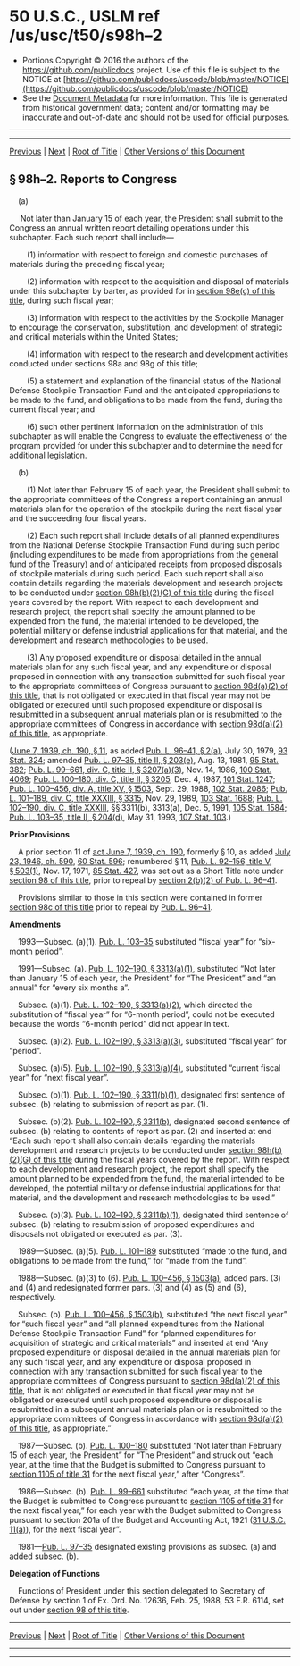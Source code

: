---
---

# 50 U.S.C., USLM ref /us/usc/t50/s98h–2

* Portions Copyright © 2016 the authors of the https://github.com/publicdocs project.
  Use of this file is subject to the NOTICE at [https://github.com/publicdocs/uscode/blob/master/NOTICE](https://github.com/publicdocs/uscode/blob/master/NOTICE)
* See the [Document Metadata](././../../../../..//README.md) for more information.
  This file is generated from historical government data; content and/or formatting may be inaccurate and out-of-date and should not be used for official purposes.

----------
----------

[Previous](./../../../../..//us/usc/t50/ch5/schIII/m__us_usc_t50_s98h–1.md) | [Next](./../../../../..//us/usc/t50/ch5/schIII/m__us_usc_t50_s98h–3.md) | [Root of Title](./../../../../../) | [Other Versions of this Document](https://publicdocs.github.io/go/links?ns=uslm&ref=%2Fus%2Fusc%2Ft50%2Fs98h%E2%80%932)

## § 98h–2. Reports to Congress

    (a)

     Not later than January 15 of each year, the President shall submit to the Congress an annual written report detailing operations under this subchapter. Each such report shall include—

        (1) information with respect to foreign and domestic purchases of materials during the preceding fiscal year;

        (2) information with respect to the acquisition and disposal of materials under this subchapter by barter, as provided for in [section 98e(c) of this title][/us/usc/t50/s98e/c], during such fiscal year;

        (3) information with respect to the activities by the Stockpile Manager to encourage the conservation, substitution, and development of strategic and critical materials within the United States;

        (4) information with respect to the research and development activities conducted under sections 98a and 98g of this title;

        (5) a statement and explanation of the financial status of the National Defense Stockpile Transaction Fund and the anticipated appropriations to be made to the fund, and obligations to be made from the fund, during the current fiscal year; and

        (6) such other pertinent information on the administration of this subchapter as will enable the Congress to evaluate the effectiveness of the program provided for under this subchapter and to determine the need for additional legislation.

    (b)

        (1) Not later than February 15 of each year, the President shall submit to the appropriate committees of the Congress a report containing an annual materials plan for the operation of the stockpile during the next fiscal year and the succeeding four fiscal years.

        (2) Each such report shall include details of all planned expenditures from the National Defense Stockpile Transaction Fund during such period (including expenditures to be made from appropriations from the general fund of the Treasury) and of anticipated receipts from proposed disposals of stockpile materials during such period. Each such report shall also contain details regarding the materials development and research projects to be conducted under [section 98h(b)(2)(G) of this title][/us/usc/t50/s98h/b/2/G] during the fiscal years covered by the report. With respect to each development and research project, the report shall specify the amount planned to be expended from the fund, the material intended to be developed, the potential military or defense industrial applications for that material, and the development and research methodologies to be used.

        (3) Any proposed expenditure or disposal detailed in the annual materials plan for any such fiscal year, and any expenditure or disposal proposed in connection with any transaction submitted for such fiscal year to the appropriate committees of Congress pursuant to [section 98d(a)(2) of this title][/us/usc/t50/s98d/a/2], that is not obligated or executed in that fiscal year may not be obligated or executed until such proposed expenditure or disposal is resubmitted in a subsequent annual materials plan or is resubmitted to the appropriate committees of Congress in accordance with [section 98d(a)(2) of this title][/us/usc/t50/s98d/a/2], as appropriate.

([June 7, 1939, ch. 190, § 11][/us/act/1939-06-07/ch190/s11], as added [Pub. L. 96–41, § 2(a)][/us/pl/96/41/s2/a], July 30, 1979, [93 Stat. 324][/us/stat/93/324]; amended [Pub. L. 97–35, title II, § 203(e)][/us/pl/97/35/s203/e], Aug. 13, 1981, [95 Stat. 382][/us/stat/95/382]; [Pub. L. 99–661, div. C, title II, § 3207(a)(3)][/us/pl/99/661/s3207/a/3], Nov. 14, 1986, [100 Stat. 4069][/us/stat/100/4069]; [Pub. L. 100–180, div. C, title II, § 3205][/us/pl/100/180/s3205], Dec. 4, 1987, [101 Stat. 1247][/us/stat/101/1247]; [Pub. L. 100–456, div. A, title XV, § 1503][/us/pl/100/456/s1503], Sept. 29, 1988, [102 Stat. 2086][/us/stat/102/2086]; [Pub. L. 101–189, div. C, title XXXIII, § 3315][/us/pl/101/189/s3315], Nov. 29, 1989, [103 Stat. 1688][/us/stat/103/1688]; [Pub. L. 102–190, div. C, title XXXIII][/us/pl/102/190], §§ 3311(b), 3313(a), Dec. 5, 1991, [105 Stat. 1584][/us/stat/105/1584]; [Pub. L. 103–35, title II, § 204(d)][/us/pl/103/35/s204/d], May 31, 1993, [107 Stat. 103][/us/stat/107/103].)

 __Prior Provisions__ 

    A prior section 11 of [act June 7, 1939, ch. 190][/us/act/1939-06-07/ch190], formerly § 10, as added [July 23, 1946, ch. 590][/us/act/1946-07-23/ch590], [60 Stat. 596][/us/stat/60/596]; renumbered § 11, [Pub. L. 92–156, title V, § 503(1)][/us/pl/92/156/s503/1], Nov. 17, 1971, [85 Stat. 427][/us/stat/85/427], was set out as a Short Title note under [section 98 of this title][/us/usc/t50/s98], prior to repeal by [section 2(b)(2) of Pub. L. 96–41][/us/pl/96/41/s2/b/2].

    Provisions similar to those in this section were contained in former [section 98c of this title][/us/usc/t50/s98c] prior to repeal by [Pub. L. 96–41][/us/pl/96/41].

 __Amendments__ 

    1993—Subsec. (a)(1). [Pub. L. 103–35][/us/pl/103/35] substituted “fiscal year” for “six-month period”.

    1991—Subsec. (a). [Pub. L. 102–190, § 3313(a)(1)][/us/pl/102/190/s3313/a/1], substituted “Not later than January 15 of each year, the President” for “The President” and “an annual” for “every six months a”.

    Subsec. (a)(1). [Pub. L. 102–190, § 3313(a)(2)][/us/pl/102/190/s3313/a/2], which directed the substitution of “fiscal year” for “6-month period”, could not be executed because the words “6-month period” did not appear in text.

    Subsec. (a)(2). [Pub. L. 102–190, § 3313(a)(3)][/us/pl/102/190/s3313/a/3], substituted “fiscal year” for “period”.

    Subsec. (a)(5). [Pub. L. 102–190, § 3313(a)(4)][/us/pl/102/190/s3313/a/4], substituted “current fiscal year” for “next fiscal year”.

    Subsec. (b)(1). [Pub. L. 102–190, § 3311(b)(1)][/us/pl/102/190/s3311/b/1], designated first sentence of subsec. (b) relating to submission of report as par. (1).

    Subsec. (b)(2). [Pub. L. 102–190, § 3311(b)][/us/pl/102/190/s3311/b], designated second sentence of subsec. (b) relating to contents of report as par. (2) and inserted at end “Each such report shall also contain details regarding the materials development and research projects to be conducted under [section 98h(b)(2)(G) of this title][/us/usc/t50/s98h/b/2/G] during the fiscal years covered by the report. With respect to each development and research project, the report shall specify the amount planned to be expended from the fund, the material intended to be developed, the potential military or defense industrial applications for that material, and the development and research methodologies to be used.”

    Subsec. (b)(3). [Pub. L. 102–190, § 3311(b)(1)][/us/pl/102/190/s3311/b/1], designated third sentence of subsec. (b) relating to resubmission of proposed expenditures and disposals not obligated or executed as par. (3).

    1989—Subsec. (a)(5). [Pub. L. 101–189][/us/pl/101/189] substituted “made to the fund, and obligations to be made from the fund,” for “made from the fund”.

    1988—Subsec. (a)(3) to (6). [Pub. L. 100–456, § 1503(a)][/us/pl/100/456/s1503/a], added pars. (3) and (4) and redesignated former pars. (3) and (4) as (5) and (6), respectively.

    Subsec. (b). [Pub. L. 100–456, § 1503(b)][/us/pl/100/456/s1503/b], substituted “the next fiscal year” for “such fiscal year” and “all planned expenditures from the National Defense Stockpile Transaction Fund” for “planned expenditures for acquisition of strategic and critical materials” and inserted at end “Any proposed expenditure or disposal detailed in the annual materials plan for any such fiscal year, and any expenditure or disposal proposed in connection with any transaction submitted for such fiscal year to the appropriate committees of Congress pursuant to [section 98d(a)(2) of this title][/us/usc/t50/s98d/a/2], that is not obligated or executed in that fiscal year may not be obligated or executed until such proposed expenditure or disposal is resubmitted in a subsequent annual materials plan or is resubmitted to the appropriate committees of Congress in accordance with [section 98d(a)(2) of this title][/us/usc/t50/s98d/a/2], as appropriate.”

    1987—Subsec. (b). [Pub. L. 100–180][/us/pl/100/180] substituted “Not later than February 15 of each year, the President” for “The President” and struck out “each year, at the time that the Budget is submitted to Congress pursuant to [section 1105 of title 31][/us/usc/t31/s1105] for the next fiscal year,” after “Congress”.

    1986—Subsec. (b). [Pub. L. 99–661][/us/pl/99/661] substituted “each year, at the time that the Budget is submitted to Congress pursuant to [section 1105 of title 31][/us/usc/t31/s1105] for the next fiscal year,” for each year with the Budget submitted to Congress pursuant to section 201a of the Budget and Accounting Act, 1921 ([31 U.S.C. 11(a)][/us/usc/t31/s11/a]), for the next fiscal year”.

    1981—[Pub. L. 97–35][/us/pl/97/35] designated existing provisions as subsec. (a) and added subsec. (b).

 __Delegation of Functions__ 

    Functions of President under this section delegated to Secretary of Defense by section 1 of Ex. Ord. No. 12636, Feb. 25, 1988, 53 F.R. 6114, set out under [section 98 of this title][/us/usc/t50/s98].

----------

[Previous](./../../../../..//us/usc/t50/ch5/schIII/m__us_usc_t50_s98h–1.md) | [Next](./../../../../..//us/usc/t50/ch5/schIII/m__us_usc_t50_s98h–3.md) | [Root of Title](./../../../../../) | [Other Versions of this Document](https://publicdocs.github.io/go/links?ns=uslm&ref=%2Fus%2Fusc%2Ft50%2Fs98h%E2%80%932)

----------
----------

[/us/usc/t50/s98e/c]: https://publicdocs.github.io/go/links?ns=uslm&ref=%2Fus%2Fusc%2Ft50%2Fs98e%2Fc
[/us/usc/t50/s98h/b/2/G]: https://publicdocs.github.io/go/links?ns=uslm&ref=%2Fus%2Fusc%2Ft50%2Fs98h%2Fb%2F2%2FG
[/us/usc/t50/s98d/a/2]: https://publicdocs.github.io/go/links?ns=uslm&ref=%2Fus%2Fusc%2Ft50%2Fs98d%2Fa%2F2
[/us/usc/t50/s98d/a/2]: https://publicdocs.github.io/go/links?ns=uslm&ref=%2Fus%2Fusc%2Ft50%2Fs98d%2Fa%2F2
[/us/act/1939-06-07/ch190/s11]: https://publicdocs.github.io/go/links?ns=uslm&ref=%2Fus%2Fact%2F1939-06-07%2Fch190%2Fs11
[/us/pl/96/41/s2/a]: https://publicdocs.github.io/go/links?ns=uslm&ref=%2Fus%2Fpl%2F96%2F41%2Fs2%2Fa
[/us/stat/93/324]: https://publicdocs.github.io/go/links?ns=uslm&ref=%2Fus%2Fstat%2F93%2F324
[/us/pl/97/35/s203/e]: https://publicdocs.github.io/go/links?ns=uslm&ref=%2Fus%2Fpl%2F97%2F35%2Fs203%2Fe
[/us/stat/95/382]: https://publicdocs.github.io/go/links?ns=uslm&ref=%2Fus%2Fstat%2F95%2F382
[/us/pl/99/661/s3207/a/3]: https://publicdocs.github.io/go/links?ns=uslm&ref=%2Fus%2Fpl%2F99%2F661%2Fs3207%2Fa%2F3
[/us/stat/100/4069]: https://publicdocs.github.io/go/links?ns=uslm&ref=%2Fus%2Fstat%2F100%2F4069
[/us/pl/100/180/s3205]: https://publicdocs.github.io/go/links?ns=uslm&ref=%2Fus%2Fpl%2F100%2F180%2Fs3205
[/us/stat/101/1247]: https://publicdocs.github.io/go/links?ns=uslm&ref=%2Fus%2Fstat%2F101%2F1247
[/us/pl/100/456/s1503]: https://publicdocs.github.io/go/links?ns=uslm&ref=%2Fus%2Fpl%2F100%2F456%2Fs1503
[/us/stat/102/2086]: https://publicdocs.github.io/go/links?ns=uslm&ref=%2Fus%2Fstat%2F102%2F2086
[/us/pl/101/189/s3315]: https://publicdocs.github.io/go/links?ns=uslm&ref=%2Fus%2Fpl%2F101%2F189%2Fs3315
[/us/stat/103/1688]: https://publicdocs.github.io/go/links?ns=uslm&ref=%2Fus%2Fstat%2F103%2F1688
[/us/pl/102/190]: https://publicdocs.github.io/go/links?ns=uslm&ref=%2Fus%2Fpl%2F102%2F190
[/us/stat/105/1584]: https://publicdocs.github.io/go/links?ns=uslm&ref=%2Fus%2Fstat%2F105%2F1584
[/us/pl/103/35/s204/d]: https://publicdocs.github.io/go/links?ns=uslm&ref=%2Fus%2Fpl%2F103%2F35%2Fs204%2Fd
[/us/stat/107/103]: https://publicdocs.github.io/go/links?ns=uslm&ref=%2Fus%2Fstat%2F107%2F103
[/us/act/1939-06-07/ch190]: https://publicdocs.github.io/go/links?ns=uslm&ref=%2Fus%2Fact%2F1939-06-07%2Fch190
[/us/act/1946-07-23/ch590]: https://publicdocs.github.io/go/links?ns=uslm&ref=%2Fus%2Fact%2F1946-07-23%2Fch590
[/us/stat/60/596]: https://publicdocs.github.io/go/links?ns=uslm&ref=%2Fus%2Fstat%2F60%2F596
[/us/pl/92/156/s503/1]: https://publicdocs.github.io/go/links?ns=uslm&ref=%2Fus%2Fpl%2F92%2F156%2Fs503%2F1
[/us/stat/85/427]: https://publicdocs.github.io/go/links?ns=uslm&ref=%2Fus%2Fstat%2F85%2F427
[/us/usc/t50/s98]: https://publicdocs.github.io/go/links?ns=uslm&ref=%2Fus%2Fusc%2Ft50%2Fs98
[/us/pl/96/41/s2/b/2]: https://publicdocs.github.io/go/links?ns=uslm&ref=%2Fus%2Fpl%2F96%2F41%2Fs2%2Fb%2F2
[/us/usc/t50/s98c]: https://publicdocs.github.io/go/links?ns=uslm&ref=%2Fus%2Fusc%2Ft50%2Fs98c
[/us/pl/96/41]: https://publicdocs.github.io/go/links?ns=uslm&ref=%2Fus%2Fpl%2F96%2F41
[/us/pl/103/35]: https://publicdocs.github.io/go/links?ns=uslm&ref=%2Fus%2Fpl%2F103%2F35
[/us/pl/102/190/s3313/a/1]: https://publicdocs.github.io/go/links?ns=uslm&ref=%2Fus%2Fpl%2F102%2F190%2Fs3313%2Fa%2F1
[/us/pl/102/190/s3313/a/2]: https://publicdocs.github.io/go/links?ns=uslm&ref=%2Fus%2Fpl%2F102%2F190%2Fs3313%2Fa%2F2
[/us/pl/102/190/s3313/a/3]: https://publicdocs.github.io/go/links?ns=uslm&ref=%2Fus%2Fpl%2F102%2F190%2Fs3313%2Fa%2F3
[/us/pl/102/190/s3313/a/4]: https://publicdocs.github.io/go/links?ns=uslm&ref=%2Fus%2Fpl%2F102%2F190%2Fs3313%2Fa%2F4
[/us/pl/102/190/s3311/b/1]: https://publicdocs.github.io/go/links?ns=uslm&ref=%2Fus%2Fpl%2F102%2F190%2Fs3311%2Fb%2F1
[/us/pl/102/190/s3311/b]: https://publicdocs.github.io/go/links?ns=uslm&ref=%2Fus%2Fpl%2F102%2F190%2Fs3311%2Fb
[/us/usc/t50/s98h/b/2/G]: https://publicdocs.github.io/go/links?ns=uslm&ref=%2Fus%2Fusc%2Ft50%2Fs98h%2Fb%2F2%2FG
[/us/pl/102/190/s3311/b/1]: https://publicdocs.github.io/go/links?ns=uslm&ref=%2Fus%2Fpl%2F102%2F190%2Fs3311%2Fb%2F1
[/us/pl/101/189]: https://publicdocs.github.io/go/links?ns=uslm&ref=%2Fus%2Fpl%2F101%2F189
[/us/pl/100/456/s1503/a]: https://publicdocs.github.io/go/links?ns=uslm&ref=%2Fus%2Fpl%2F100%2F456%2Fs1503%2Fa
[/us/pl/100/456/s1503/b]: https://publicdocs.github.io/go/links?ns=uslm&ref=%2Fus%2Fpl%2F100%2F456%2Fs1503%2Fb
[/us/usc/t50/s98d/a/2]: https://publicdocs.github.io/go/links?ns=uslm&ref=%2Fus%2Fusc%2Ft50%2Fs98d%2Fa%2F2
[/us/usc/t50/s98d/a/2]: https://publicdocs.github.io/go/links?ns=uslm&ref=%2Fus%2Fusc%2Ft50%2Fs98d%2Fa%2F2
[/us/pl/100/180]: https://publicdocs.github.io/go/links?ns=uslm&ref=%2Fus%2Fpl%2F100%2F180
[/us/usc/t31/s1105]: https://publicdocs.github.io/go/links?ns=uslm&ref=%2Fus%2Fusc%2Ft31%2Fs1105
[/us/pl/99/661]: https://publicdocs.github.io/go/links?ns=uslm&ref=%2Fus%2Fpl%2F99%2F661
[/us/usc/t31/s1105]: https://publicdocs.github.io/go/links?ns=uslm&ref=%2Fus%2Fusc%2Ft31%2Fs1105
[/us/usc/t31/s11/a]: https://publicdocs.github.io/go/links?ns=uslm&ref=%2Fus%2Fusc%2Ft31%2Fs11%2Fa
[/us/pl/97/35]: https://publicdocs.github.io/go/links?ns=uslm&ref=%2Fus%2Fpl%2F97%2F35
[/us/usc/t50/s98]: https://publicdocs.github.io/go/links?ns=uslm&ref=%2Fus%2Fusc%2Ft50%2Fs98


